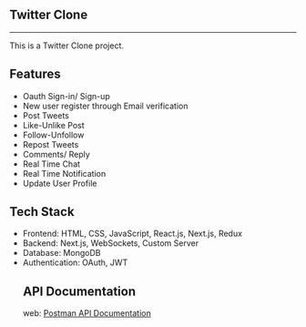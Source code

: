 ## Twitter Clone

<hr>

This is a Twitter Clone project.

## Features

<ul>
<li>Oauth Sign-in/ Sign-up</li>
<li>New user register through Email verification</li>
<li>Post Tweets</li>
<li>Like-Unlike Post</li>
<li>Follow-Unfollow</li>
<li>Repost Tweets</li>
<li>Comments/ Reply</li>
<li>Real Time Chat</li>
<li>Real Time Notification</li>
<li>Update User Profile</li>
</ul>

## Tech Stack

<ul>
<li> Frontend: HTML, CSS, JavaScript, React.js, Next.js, Redux
<li>Backend: Next.js, WebSockets, Custom Server
<li>Database: MongoDB
<li>Authentication: OAuth, JWT

## API Documentation

web: [Postman API Documentation](https://documenter.getpostman.com/view/41082469/2sAYkLkGcX "Click to view Postman API documentation")

</ul>
